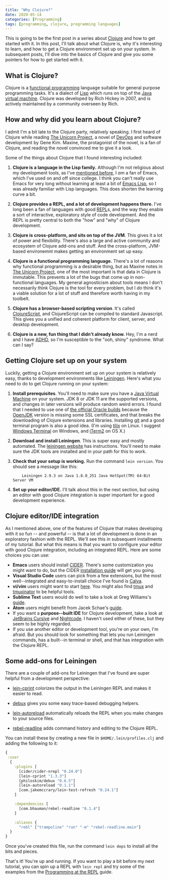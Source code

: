 ```yaml
---
title: "Why Clojure?"
date: 2020-05-14
categories: [Programming]
tags: [programming, clojure, programming languages]
---
```


This is going to be the first post in a series about
[Clojure][clojure] and how to get started with it. In this
post, I'll talk about what Clojure is, why it's interesting to learn,
and how to get a Clojure environment set up on your system. In
subsequent posts, I'll dive into the basics of Clojure and give you some
pointers for how to get started with it.

## What is Clojure?

Clojure is a [functional programming][functional]
language suitable for general purpose programming tasks. It's a dialect
of [Lisp][lisp] which runs on top of the [Java virtual machine][jvm]. Clojure
was developed by Rich Hickey in 2007, and is actively maintained by a
community overseen by Rich.

## How and why did you learn about Clojure?

I admit I'm a bit late to the Clojure party, relatively speaking. I
first heard of Clojure while reading
[The Unicorn Project][unicornproject], a novel of
[DevOps][devops] and software development
by Gene Kim. Maxine, the protagonist of the novel, is a fan of Clojure,
and reading the novel convinced me to give it a look.

Some of the things about Clojure that I found interesting included:

1. **Clojure is a language in the Lisp family.** Although I'm not
   religious about my development tools, as I've [mentioned before][prevpost],
   I *am* a fan of Emacs, which I've used on and off since college. I
   think you can't really use Emacs for very long without learning at
   least a bit of [Emacs Lisp][elisp], so I was already familiar with Lisp
   languages. This does shorten the learning curve a bit.

2. **Clojure provides a REPL, and a lot of development happens there.**
   I've long been a fan of languages with good [REPL][repl]s,
   and the way they enable a sort of interactive, exploratory style of
   code development. And the REPL is pretty central to both the "how"
   and "why" of Clojure development.

3. **Clojure is cross-platform, and sits on top of the JVM**. This
   gives it a lot of power and flexibility. There's also a large and
   active community and ecosystem of Clojure add-ons and stuff. And the
   cross-platform, JVM-based environemnt makes getting an environment
   set up easy.

4. **Clojure is a functional programming language.** There's a lot of
   reasons why functional programming is a desirable thing, but as
   Maxine notes in [The Unicorn Project][unicornproject], one of the
   most important is that data in Clojure is immutable. This prevents a
   lot of the bugs that come up in non-functional languages. My general
   agnosticism about tools means I don't necessarily think Clojure is
   the tool for every problem, but I *do* think it's a viable solution
   for a lot of stuff and therefore worth having in my toolbelt.

5. **Clojure has a browser-based scripting version**. It's called
   [ClojureScript][clojurescript], and ClojureScript can
   be compiled to standard Javascript. This gives you a unified and
   coherent platform for client, server, and desktop development.

6. **Clojure is a new, fun thing that I didn't already know.** Hey, I'm
   a nerd and I have [ADHD][adhd], so I'm susceptible to the "ooh, shiny"
   syndrome. What can I say?

## Getting Clojure set up on your system

Luckily, getting a Clojure environment set up on your system is
relatively easy, thanks to development environments like
[Leiningen][lein]. Here's what you need to do to get Clojure running on
your system:

1. **Install prerequisites**. You'll need to make sure you have a
   [Java Virtual Machine][jvm] on your system. JDK 8 or JDK 11 are the supported
   versions, and changes in later versions will produce random weird
   errors. I found that I needed to use one of [the official Oracle builds][oraclejvm]
   because the [OpenJDK][openjdk] version is missing some SSL certificates,
   and that breaks the downloading of Clojure extensions and libraries.
   Installing [git][git] and a good terminal program is also a good idea.
   (I'm using [tilix][tilix] on Linux. I suggest [Windows Terminal][windowsterm]
   on Windows, and [iTerm2][iterm2] on OS X.)

2. **Download and install Leiningen**. This is super easy and mostly
   automated. The [leiningen website][leininst] has instructions. You'll need
   to make sure the JDK tools are installed and in your path for this to work.

3. **Check that your setup is working.** Run the command `lein version`. You
   should see a message like this:

    ```text
        Leiningen 2.9.3 on Java 1.8.0_251 Java HotSpot(TM) 64-Bit Server VM
    ```

4. **Set up your editor/IDE.** I'll talk about this in the next
   section, but using an editor with good Clojure integration is super
   important for a good development experience.

## Clojure editor/IDE integration

As I mentioned above, one of the features of Clojure that makes
developing with it so fun -- and powerful -- is that a lot of
development is done in an exploratory fashion with the REPL. We'll see
this in subsequent installments of my tutorial. But what this means is
that you want to configure your editor with good Clojure integration,
including an integrated REPL. Here are some choices you can use:

- **Emacs** users should install [CIDER][cider]. There's some customization
  you might want to do, but the CIDER [installation guide][ciderinst] will
  get you going.
- **Visual Studio Code** users can pick from a few extensions, but the most
   well--integrated and easy-to-install choice I've found is [Calva][calva].
- **vi/vim** users might want to start [here][vimfireplace]. You might also
  find [tmux][tmux] and [tmuxinator][tmuxinator] to be helpful
  tools.
- **Sublime Text** users would do well to take a look at Greg Williams's
  [guide][sublclosure].
- **Atom** users might benefit from Jacek Schae's [guide][atomclojure].
- If you want a **purpose--built IDE** for Clojure development, take a
  look at [JetBrains Cursive][cursive] and [Nightcode][nightcode]. I haven't
  used either of these, but they seem to be highly regarded.
- If you use another editor or development tool, you're on your own, I'm
  afraid. But you should look for something that lets you run Leiningen
  commands, has a built--in terminal or shell, and that has integration with
  the Clojure REPL.

## Some add-ons for Leiningen

There are a couple of add-ons for Leiningen that I've found are super
helpful from a development perspective:

- [lein-cprint][lein-cprint] colorizes the output in the Leiningen REPL
  and makes it easier to read.

- [debux][debux] gives you some easy trace-based debugging helpers.

- [lein-autoreload][lein-autoreload] automatically reloads the REPL when
  you make changes to your source files.

- [rebel-readline][rebel-readline] adds command history and editing to the
  Clojure REPL.

You can install these by creating a new file in
`$HOME/.lein/profiles.clj` and adding the following to it:

```clojure
{
 :user
  {
    :plugins [
      [cider/cider-nrepl "0.24.0"]
      [lein-cprint "1.3.3"]
      [philoskim/debux "0.6.5"]
      [lein-autoreload "0.1.1"]
      [com.jakemccrary/lein-test-refresh "0.24.1"]
    ]

    :dependencies [
      [com.bhauman/rebel-readline "0.1.4"]
    ]

    :aliases {
      "rebl" ["trampoline" "run" "-m" "rebel-readline.main"]
  }
}
```

Once you've created this file, run the command `lein deps` to install
all the bits and pieces.

That's it! You're up and running. If you want to play a bit before my
next tutorial, you can spin up a REPL with `lein repl` and try some of
the examples from the [Programming at the REPL][cljrepl] guide.

[adhd]: https://en.wikipedia.org/wiki/Attention_deficit_hyperactivity_disorder
[atomclojure]: <https://medium.com/@jacekschae/slick-clojure-editor-setup-with-atom-a3c1b528b722>
[calva]: https://calva.io
[cider]: <https://cider.mx>
[ciderinst]: https://docs.cider.mx/cider/basics/installation.html
[cljrepl]: https://clojure.org/guides/repl/introduction
[clojure]: https://clojure.org/
[clojurescript]: https://clojurescript.org/
[cursive]: https://cursive-ide.com/
[debux]: https://github.com/philoskim/debux
[devops]: https://en.wikipedia.org/wiki/DevOps
[elisp]: https://www.gnu.org/software/emacs/manual/html_node/eintr/
[functional]: https://en.wikipedia.org/wiki/Functional_programming
[git]: https://git-scm.org/
[iterm2]: https://www.iterm2.com/
[jvm]: https://en.wikipedia.org/wiki/Java_virtual_machine
[lein-autoreload]: https://clojars.org/lein-autoreload
[lein-cprint]: https://github.com/greglook/lein-cprint
[lein]: https://leiningen.org/
[leininst]: https://leiningen.org/#install
[lisp]: <https://en.wikipedia.org/wiki/Lisp_(programming_language)>
[nightcode]: https://sekao.net/nightcode/
[openjdk]: https://openjdk.java.net/install/
[oraclejvm]: https://www.oracle.com/java/technologies/javase-jdk8-downloads.html
[prevpost]: https://tammymakesthings.com/posts/of-emacs-and-tools
[rebel-readline]: https://github.com/bhauman/rebel-readline
[repl]: https://en.wikipedia.org/wiki/Read%E2%80%93eval%E2%80%93print_loop
[sublclosure]: https://spin.atomicobject.com/2016/04/08/sublime-text-clojure/
[tilix]: https://gnunn1.github.io/tilix-web/
[tmux]: https://github.com/tmux/tmux/wiki
[tmuxinator]: https://github.com/tmuxinator/tmuxinator
[unicornproject]: https://itrevolution.com/the-unicorn-project/
[vimfireplace]: https://github.com/ctford/vim-fireplace-easy
[windowsterm]: https://www.microsoft.com/en-us/p/windows-terminal/9n0dx20hk701
